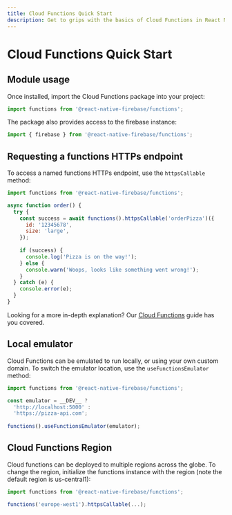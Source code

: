 ```yaml
---
title: Cloud Functions Quick Start
description: Get to grips with the basics of Cloud Functions in React Native Firebase
---
```


# Cloud Functions Quick Start

## Module usage

Once installed, import the Cloud Functions package into your project:

```js
import functions from '@react-native-firebase/functions';
```

The package also provides access to the firebase instance:

```js
import { firebase } from '@react-native-firebase/functions';
```

## Requesting a functions HTTPs endpoint

To access a named functions HTTPs endpoint, use the `httpsCallable` method:

```js
import functions from '@react-native-firebase/functions';

async function order() {
  try {
    const success = await functions().httpsCallable('orderPizza')({
      id: '12345678',
      size: 'large',
    });
    
    if (success) {
      console.log('Pizza is on the way!');
    } else {
      console.warn('Woops, looks like something went wrong!');
    }
  } catch (e) {
    console.error(e);
  }
}
```

Looking for a more in-depth explanation? Our [Cloud Functions](#) guide has you covered.

## Local emulator

Cloud Functions can be emulated to run locally, or using your own custom domain. To switch the 
emulator location, use the `useFunctionsEmulator` method:

```js
import functions from '@react-native-firebase/functions';

const emulator = __DEV__ ?
  'http://localhost:5000' :
  'https://pizza-api.com';
  
functions().useFunctionsEmulator(emulator);
```

## Cloud Functions Region

Cloud functions can be deployed to multiple regions across the globe. To change the region, 
initialize the functions instance with the region (note the default region is us-central1):

```js
import functions from '@react-native-firebase/functions';

functions('europe-west1').httpsCallable(...);
```
